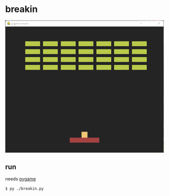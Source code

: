 # breakin

![screenshot](./screenshot.png)

## run
needs [pygame](https://www.pygame.org/wiki/GettingStarted)
```console
$ py ./breakin.py
```